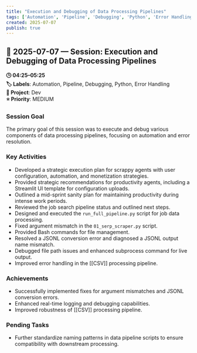 ```yaml
---
title: "Execution and Debugging of Data Processing Pipelines"
tags: ['Automation', 'Pipeline', 'Debugging', 'Python', 'Error Handling']
created: 2025-07-07
publish: true
---
```


## 📅 2025-07-07 — Session: Execution and Debugging of Data Processing Pipelines

**🕒 04:25–05:25**  
**🏷️ Labels**: Automation, Pipeline, Debugging, Python, Error Handling  
**📂 Project**: Dev  
**⭐ Priority**: MEDIUM  


### Session Goal
The primary goal of this session was to execute and debug various components of data processing pipelines, focusing on automation and error resolution.

### Key Activities
- Developed a strategic execution plan for scrappy agents with user configuration, automation, and monetization strategies.
- Provided strategic recommendations for productivity agents, including a Streamlit UI template for configuration uploads.
- Outlined a mid-sprint sanity plan for maintaining productivity during intense work periods.
- Reviewed the job search pipeline status and outlined next steps.
- Designed and executed the `run_full_pipeline.py` script for job data processing.
- Fixed argument mismatch in the `01_serp_scraper.py` script.
- Provided Bash commands for file management.
- Resolved a JSONL conversion error and diagnosed a JSONL output name mismatch.
- Debugged file path issues and enhanced subprocess command for live output.
- Improved error handling in the [[CSV]] processing pipeline.

### Achievements
- Successfully implemented fixes for argument mismatches and JSONL conversion errors.
- Enhanced real-time logging and debugging capabilities.
- Improved robustness of [[CSV]] processing pipeline.

### Pending Tasks
- Further standardize naming patterns in data pipeline scripts to ensure compatibility with downstream processing.
